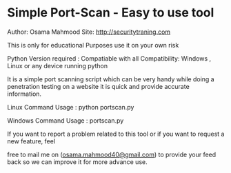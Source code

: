 # Simple Port-Scan - Easy to use tool
Author: Osama Mahmood
Site: http://securitytraning.com

This is only for educational Purposes use it on your own risk

Python Version required : Compatiable with all
Compatibility: Windows , Linux or any device running python

It is a simple port scanning script which can be very handy while doing a penetration testing on a website it is quick and provide accurate 
information.

Linux Command
Usage : python portscan.py

Windows Command
Usage : portscan.py


If you want to report a problem related to this tool or if you want to request a new feature, feel

free to mail me on (osama.mahmood40@gmail.com) to provide your feed back so we can improve it for more advance use.

